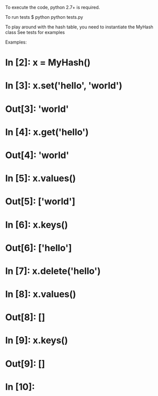 To execute the code, python 2.7+ is required.

To run tests
$ python python tests.py

To play around with the hash table, you need to instantiate the MyHash class
See tests for examples


Examples:
# In [2]: x = MyHash()
# 
# In [3]: x.set('hello', 'world')
# Out[3]: 'world'
# 
# In [4]: x.get('hello')
# Out[4]: 'world'
# 
# In [5]: x.values()
# Out[5]: ['world']
# 
# In [6]: x.keys()
# Out[6]: ['hello']
# 
# In [7]: x.delete('hello')
# 
# In [8]: x.values()
# Out[8]: []
# 
# In [9]: x.keys()
# Out[9]: []
# 
# In [10]: 

